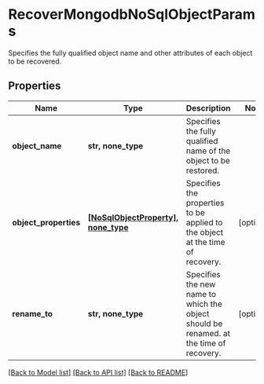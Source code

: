 # RecoverMongodbNoSqlObjectParams

Specifies the fully qualified object name and other attributes of each object to be recovered.

## Properties
Name | Type | Description | Notes
------------ | ------------- | ------------- | -------------
**object_name** | **str, none_type** | Specifies the fully qualified name of the object to be restored. | 
**object_properties** | [**[NoSqlObjectProperty], none_type**](NoSqlObjectProperty.md) | Specifies the properties to be applied to the object at the time of recovery. | [optional] 
**rename_to** | **str, none_type** | Specifies the new name to which the object should be renamed. at the time of recovery. | [optional] 

[[Back to Model list]](../README.md#documentation-for-models) [[Back to API list]](../README.md#documentation-for-api-endpoints) [[Back to README]](../README.md)


